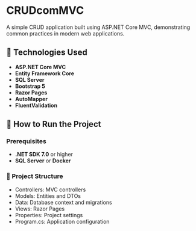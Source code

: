 # CRUDcomMVC

A simple CRUD application built using ASP.NET Core MVC, demonstrating common practices in modern web applications.

## 🔧 Technologies Used

- **ASP.NET Core MVC**
- **Entity Framework Core**
- **SQL Server**
- **Bootstrap 5**
- **Razor Pages**
- **AutoMapper**
- **FluentValidation**

## 🚀 How to Run the Project

### Prerequisites

- **.NET SDK 7.0** or higher
- **SQL Server** or **Docker**

### 🧩 Project Structure

- Controllers: MVC controllers
- Models: Entities and DTOs
- Data: Database context and migrations
- Views: Razor Pages
- Properties: Project settings
- Program.cs: Application configuration
